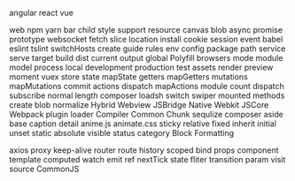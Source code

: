   
 angular
 react
 vue
 
 
 web
 npm
 yarn
 bar
 child
 style
 support
 resource
 canvas
 blob
 async
 promise
 prototype
 websocket
 fetch
 slice
 location
 install
 cookie
 session
 event
 babel
 eslint
 tslint
 switchHosts
 create
 guide
 rules
 env
 config
 package
 path
 service
 serve
 target
 build
 dist
 current
 output
 global
 Polyfill
 browsers
 mode
 module
 model
 process
 local
 development
 production
 test
 assets
 render
 preview
 moment
 vuex
 store
 state
 mapState
 getters
 mapGetters
 mutations
 mapMutations
 commit
 actions
 dispatch
 mapActions
 module
 count
 dispatch
 subscribe
 normal
 length 
 composer
 loadsh
 switch
 swiper
 mounted
 methods
 create
 blob
 normalize
 Hybrid
 Webview 
 JSBridge
 Native 
 Webkit
 JSCore 
 Webpack
 plugin
 loader
 Compiler
 Common
 Chunk
 sequlize
 composer 
 aside
 base
 caption
 detail
 anime.js
 animate.css
 sticky
 relative
 fixed
 inherit
 initial
 unset
 static
 absolute
 visible
 status
 category
 Block
 Formatting
 
 axios
 proxy
 keep-alive
 router
 route
 history
 scoped
 bind
 props
 component
 template
 computed
 watch
 emit
 ref
 nextTick
 state
 fliter
 transition
 param
 visit
 source
 CommonJS